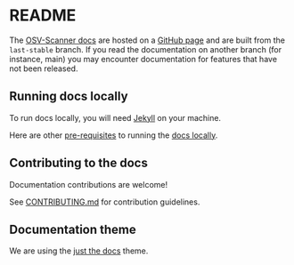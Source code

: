 # README
The [OSV-Scanner docs](https://google.github.io/osv-scanner) are hosted on a [GitHub page](https://pages.github.com/) and are built from the `last-stable` branch. If you read the documentation on another branch (for instance, main) you may encounter documentation for features that have not been released. 

## Running docs locally
To run docs locally, you will need [Jekyll](https://jekyllrb.com/docs/installation/) on your machine. 

Here are other [pre-requisites] to running the [docs locally].

[pre-requisites]:((https://docs.github.com/en/pages/setting-up-a-github-pages-site-with-jekyll/testing-your-github-pages-site-locally-with-jekyll#prerequisites))
[docs locally]: ((https://docs.github.com/en/pages/setting-up-a-github-pages-site-with-jekyll/testing-your-github-pages-site-locally-with-jekyll#building-your-site-locally))

## Contributing to the docs
Documentation contributions are welcome!

See [CONTRIBUTING.md](../CONTRIBUTING.md) for contribution guidelines. 

## Documentation theme
We are using the [just the docs](https://just-the-docs.github.io/just-the-docs/)
theme.